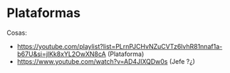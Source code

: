 # Plataformas
Cosas:
- https://youtube.com/playlist?list=PLrnPJCHvNZuCVTz6lvhR81nnaf1a-b67U&si=jlKk8xYL2OwXN8cA (Plataforma)
- https://www.youtube.com/watch?v=AD4JIXQDw0s (Jefe ?¿)
